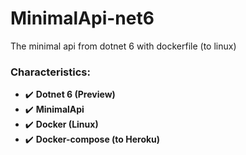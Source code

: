 # MinimalApi-net6
The minimal api from dotnet 6 with dockerfile (to linux)

### Characteristics:

* :heavy_check_mark: **Dotnet 6 (Preview)**
* :heavy_check_mark: **MinimalApi**
* :heavy_check_mark: **Docker (Linux)**
* :heavy_check_mark: **Docker-compose (to Heroku)**
